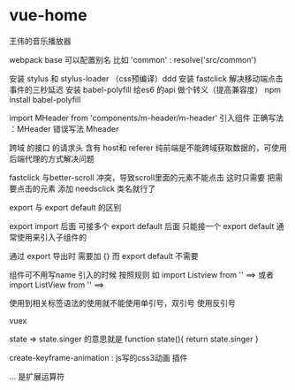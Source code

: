# vue-home
王伟的音乐播放器

webpack  base  可以配置别名
比如 'common' : resolve('src/common')

安装 stylus  和 stylus-loader （css预编译）ddd
安装 fastclick  解决移动端点击事件的三秒延迟
安装 babel-polyfill  给es6 的api  做个转义（提高兼容度）
npm install babel-polyfill

import MHeader from 'components/m-header/m-header'
引入组件
正确写法 ：MHeader  错误写法 Mheader

跨域 的接口 的请求头  含有  host和 referer 纯前端是不能跨域获取数据的，可使用后端代理的方式解决问题

fastclick 与better-scroll  冲突，导致scroll里面的元素不能点击  这时只需要 把需要点击的元素  添加  needsclick  类名就行了

export 与 export default 的区别

export import 后面 可接多个  export default  后面  只能接一个  export default 通常使用来引入子组件的

通过 export 导出时  需要加 {}  而 export default  不需要

组件可不用写name   引入的时候 按照规则    如 import  Listview from ''  ==>  <listview></listview>  或者  import ListView from '' ==> <list-view></list-view>

使用到相关标签语法的使用就不能使用单引号，双引号 使用反引号

vuex

state => state.singer  的意思就是  function state(){   return state.singer     }

create-keyframe-animation :  js写的css3动画 插件

... 是扩展运算符